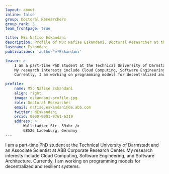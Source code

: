 ```yaml
---
layout: about
inline: false
group: Doctoral Researchers
group_rank: 3
team_frontpage: true

title: MSc Nafise Eskandani
description: Profile of MSc Nafise Eskandani, Doctoral Researcher at the Programming Group.
lastname: Eskandani
publications: 'author^=*Eskandani'

teaser: >
    I am a part-time PhD student at the Technical University of Darmstadt and an Associate Scientist at ABB Corporate Research Center.
    My research interests include Cloud Computing, Software Engineering, and Software Architecture.
    Currently, I am working on programming models for decentralized and resilient systems.

profile:
    name: MSc Nafise Eskandani
    align: right
    image: eskandani-profile.jpg
    role: Doctoral Researcher
    email: nafise.eskandani@de.abb.com
    twitter: NEskandani
    orcid: 0000-0001-9761-6319
    address: >
        Wallstadter Str. 59<br />
        68526 Ladenburg, Germany
---
```


I am a part-time PhD student at the Technical University of Darmstadt and an Associate Scientist at ABB Corporate Research Center.
My research interests include Cloud Computing, Software Engineering, and Software Architecture.
Currently, I am working on programming models for decentralized and resilient systems.